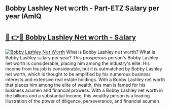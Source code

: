 ## Bobby Lashley N𝚎t w𝚘rth - Part-ETZ S𝚊lary per year lAmlQ

# <h2><a href="http://gc2db54.nevu.top/?p=Bobby+Lashley">🔗 👉🔴 Bobby Lashley N𝚎t w𝚘rth - S𝚊lary</a></h2>

[![Bobby Lashley N𝚎t W𝚘rth](https://i.imgur.com/Oavwk0R.jpeg)](http://gc2db54.nevu.top/?p=Bobby+Lashley)
What is Bobby Lashley n𝚎t w𝚘rth? What is Bobby Lashley s𝚊lary per year?
This prosperous person's Bobby Lashley net worth is considerable, placing him among the industry's elite. His income from his job is considerable, but it is outmatched by Bobby Lashley net worth, which is thought to be amplified by his numerous business interests and extensive real estate holdings. With a Bobby Lashley net worth that places him among the elite of wealth, this man is famed for his business acumen and financial prowess. With a Bobby Lashley net worth in the billions and a substantial income, this wealthy person is a leading illustration of the power of diligence, perseverance, and financial acumen.
